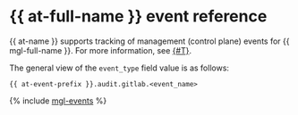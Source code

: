 # {{ at-full-name }} event reference

{{ at-name }} supports tracking of management (control plane) events for {{ mgl-full-name }}. For more information, see [{#T}](../audit-trails/concepts/format.md).

The general view of the `event_type` field value is as follows:

```text
{{ at-event-prefix }}.audit.gitlab.<event_name>
```

{% include [mgl-events](../_includes/audit-trails/events/mgl-events.md) %}
